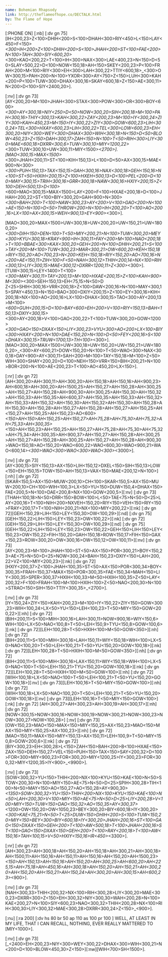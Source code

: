 ```yaml
---
name: Bohemian Rhapsody
link: http://theflameofhope.co/DECTALK.html
by: The Flame of Hope
---
```

[:PHONE ON]
[:nb] [:dv gn 75] [IH<200,23>Z<100>DHIH<200>S<100>DHAH<300>RIY<450>L<150>LAY<450>F<150>_<300>IH<200>Z<100>DHIH<200>S<100>JHAH<200>ST<100>FAE<200>N<100>TAH<300>SIY<600,20>_<300>KAO<200,22>T<100>IH<300>NAX<300>LAE<400,23>N<150>D<50>SLAY<500,22>D<100>NOW<150,18>AH<150>SKEY<200,23>P<100>FRAH<200>M<100>RIY<300>EH<300>LAH<300,22>TTIY<600,18>_<300>OW<300,15>PAH<200>N<100>YXOR<300>AY<750>Z<150>LUH<300>KAH<200>P<100>TUW<300>DHAX<300,16>SKAY<600,18>Z<150>AE<300,11>N<200>D<100>SIY<2400,20>]. 

[:nv] [:dv gn 73] [AY<200,20>M<100>JHAH<300>STAX<300>POW<300>OR<300>BOY<600>_<300>AY<300,18>NIY<250>D<50>NOW<300,20>SIH<200,18>M<100>PAH<300,16>THIY<300,13>KAH<300,22>ZAY<200,23>M<100>IY<300,24>ZIY<300>KAH<450,23>M<150>IY<300,22>ZIY<300>GOW<600,23>LIH<300,24>TEL<300>HXAY<600,23>LIH<300,22>TEL<300>LOW<600,23>EH<300,20>NIY<300>WEY<300>DHAX<300>WIH<300,18>N<150>D<50>BLOW<450,23>Z<150>DAH<300,17>ZAH<150>N<100>T<50>RIH<300>LIY<300>MAE<600,18>DXRR<300,6>TUW<300,10>MIY<1200,22>_<300>TUW<300,10>UW<300,11>MIY<1500>_<2700>]. 
[MAO<300,15>MAX<1500>_<300>JHAH<200,11>ST<100>KIH<150,13>L<100>D<50>AX<300,15>MAE<900>N<300>_<300>PUH<150,13>TAX<150,15>GAH<300,16>NAX<300,18>GEH<150,16>N<100>ST<50>HXIH<200,15>Z<100>HXEH<500,13>D<100>PEL<200>D<100>MAY<300,15>TRIH<300,16>GRR<300,18>NAW<300,16>HXIY<200,15>Z<100>DEH<500,13>D<100>_<600>MAO<300,15>MAX<1500>LAY<200>F<100>HXAE<200,18>D<100>JHAH<200,22>ST<100>BIY<300,20>GAH<900>N<300>_<300>BAH<200>T<100>NAW<300,23>AY<200>V<100>GAO<200>N<100>AE<150>N<100>D<50>THROW<200>N<100>IH<200,20>T<100>AO<200,16>LX<100>AX<300,15>WEH<900,13>EY<900>_<300>].

[MAO<300,20>MAX<1500>UW<300,18>UW<200,20>UW<150,21>UW<1800,20>_<300>DIH<150>DEN<100>T<50>MIY<200,21>N<100>TUW<300,20>MEY<300>KYU<300,18>KRAY<900>IH<300,11>FAY<200>M<100>NAO<200,18>T<100>BBAE<300>KAX<300,20>GEH<200>N<100>DHIH<200,21>S<100>TAY<200>M<100>TUW<300,23>MAR<300,21>OW<600,20>KEH<150,18>RIY<150,20>AO<700,23>N<200>KEH<150,18>RIY<150,20>AO<700,16>N<200>AE<150,11>ZIH<100>F<50>NAH<300,12>THIH<200,14>NX<100>RIH<300,13>LIY<300,15>MAE<300,12>DXRR<1200,11>Z<300>_<300>]. 
[TUW<300,15>LEY<1400>T<100>_<300>MAY<300,11>TAY<200,13>M<100>HXAE<200,15>Z<100>KAH<900>M<300>_<300>SEH<150,13>EH<75,15>N<50>D Z<25>SHIH<300,16>VRR<200,18>Z<100>DAW<200,16>N<100>MAY<300,15>SPAY<450,13>N<150>BAO<300>DXIY<200,15>Z<100>EY<300,16>KIH<200,18>NX<100>AO<200,16>LX<100>DHAX<300,15>TAO<300>AY<200,13>M<100>_<600>GUH<200,15>D<100>BAY<600>EH<200>V<100>RIY<150,13>BAH<150,13>DXIY<300,15>_<300>AY<200,18>V<100>GAO<200,22>T<100>TUW<300,20>GOW<1200>_<300>GAO<150>DXAX<150>LIY<300,23>VYU<300>AO<200>LX<100>BIY<300>HXAY<200>N<100>DAE<150,20>N<100>D<50>FEY<200,16>S<100>DHAX<300,15>TRUW<1700,13>TH<100>_<300>]. 
[MAO<300,20>MAX<1500>UW<300,18>UW<150,20>UW<150,21>UW<1800,20>_<300>AY<600,21>DOW<150,20>N<100>T<50>WAO<300>NAX<300,18>DAY<900>AY<300,11>SAH<200>M<100>TAY<150,18>M<100>Z<50>WIH<300>SHAY<200,20>D<100>NEH<150>VRR<150>BIH<200,21>N<100>BOR<200>N<100>AE<200,23>T<100>AO<450,20>LX<150>]. 

[:nr] [:dv gn 72] [AH<300,20>AH<300,11>AH<300,20>AH<150,18>AH<150,16>AH<900,23>AH<600,18>AH<300,20>AH<1500,25>AH<150,27>AH<150,28>AH<300,25>AH<150,27>AH<150,28>AH<900,30>AH<300,25>AH<150,30>AH<150,32>AH<150,33>AH<150,35>AH<600,37>AH<150,35>AH<150,33>AH<150,32>AH<150,33>AH<150,32>AH<150,30>AH<150,32>AH<150,30>AH<150,28>AH<150,30>AH<150,28>AH<150,27>AH<150,28>AH<150,27>AH<150,25>AH<150,27>AH<150,25>AH<150,23>AO<600>_<150>AH<150>AH<150,25>AH<150,27>AH<75,28>AH<75,30>AH<75,32>AH<75,33>AH<300,35>_<150>AH<150,23>AH<150,25>AH<150,27>AH<75,28>AH<75,30>AH<75,32>AH<75,34>AH<300,35>AH<900,37>AH<150,27>AH<150,28>AH<300,25>AH<150,27>AH<150,28>AH<300,25>AH<150,27>AH<150,28>AH<900,30>WAO<150,18>AO<150,20>WAO<600,22>WAO<600,30>WAO<900,21>WAO<600,14>_<300>WAO<300>WAO<300>WAO<300>_<3000>]. 

[:nv] [:dv gn 73] [AY<300,15>SIY<150,13>AX<150>LIH<150,12>DXEL<150>SIH<150,13>LOW<150>EH<150,15>TOW<150>AH<150,13>VAX<150>MAE<200,12>N<100>][:nh] [:dv gn 72][SKAR<150,5>AX<150>MUW<200,10>CH<100>SKAR<150,5>AX<150>MUW<200,10>CH<100>WIH<100,3>LX<50>YU<150>DUW<150,4>DHAX<150>FAE<200,5>N<100>DAE<200,8>NX<100>GOW<200,5>][:nv] [:dv gn 73] [THAH<100,18>N<50>DRR<150>BOW<100>L<50>TAE<75>N<50>D<25>LAY<200,16>T<100>NIH<200>NXVEH<150,20>RIY<150>VEH<150>RIY<150>FRAY<200,17>T<100>NIH<200,21>NX<100>MIY<200,22>][:nk] [:dv gn 72][GEH<150,29>LIH<150>LEY<150,30>OW<100,29>][:nd] [:dv gn 75][GEH<150,22>LIH<150>LEY<150,23>OW<100,22>][:nk] [:dv gn 72][GEH<150,29>LIH<150>LEY<150,30>OW<100,29>][:nd] [:dv gn 75][GEH<150,22>LIH<150>LEY<150,23>OW<150,22>GEH<150>LIH<150>LEY<150,23>OW<150,22>FIH<150,20>GAH<150,18>ROW<150,17>FIH<150>GAX<150,23>ROW<300,20>OW<300,16>OW<150,12>OW<100,11>][:nv] [:dv gn 73][AY<200,23>M<100>JHAH<100>ST<50>AX<150>POR<300,21>BOY<150,23>AE<75>N<50>D<25>NOW<300,24>BAH<150,23>DXIY<150>LAH<200,22>VZ<100>MIY<200,23>][:nk] [:dv gn 72] [HXIY<200,37>Z<100>JHAH<100,35>ST<50>AX<150>POR<300,34>BOY<300,35>FRAH<150,37>MAX<150>POR<300,35>FAE<150,34>MAH<150>LIY<300,35>SPER<300,37>HXIH<100,33>M<50>HXIH<100,35>Z<50>LAY<200,32>F<100>FRAH<100>M<100>HXIH<100>Z<50>NAO<200,30>N<100>STRAO<150>SIH<150>TTIY<300,35>_<2700>]. 

[:nv] [:dv gn 73] [IY<150,24>ZIY<150>KAH<200,23>M<100>IY<150,22>ZIY<150>GOW<300,23>WIH<100,24>LX<50>YU<150>LEH<100,23>T<50>MIY<150>GOW<200,22>][:nh] [:dv gn 72] [BIH<200,11>S<100>MIH<300,16>LAH<300,11>NOW<900,16>WIY<150,6>WIH<100>LX<50>NAO<100,8>T<50>LEH<150,9>TYU<150,8>GOW<100,6>][:nk] [:dv gn 72][LEH<100,28>T<50>HXIH<100>M<50>GOW<350>][:nh] [:dv gn 72] [BIH<200,11>S<100>MIH<300,16>LAH<150,11>WIY<150,18>WIH<100>LX<50>NAO<100,20>T<50>LEH<100,21>T<50>YU<150,20>GOW<100,18>][:nk] [:dv gn 72][LEH<100,28>T<50>HXIH<100>M<50>GOW<350>][:nh] [:dv gn 72] [BIH<200,11>S<100>MIH<300,16>LAX<150,11>WIY<150,18>WIH<100>LX<50>NAO<100>T<50>LEH<150,21>TYU<150,20>GOW<100,18>][:nk] [:dv gn 72][LEH<100,28>T<50>HXIH<100>M<50>GOW<100>][:nh] [:dv gn 72] [WIH<100,18>LX<50>NAO<100>T<50>LEH<100,21>T<50>YU<150,20>GOW<100,18>][:nv] [:dv gn 73][LEH<100,16>T<50>MIY<150>GOW<100>][:nh] [:dv gn 72] [WIH<100,18>LX<50>NAO<100,20>T<50>LEH<100,21>T<50>YU<150,20>GOW<100,18>][:nv] [:dv gn 73][LEH<100,16>T<50>MIY<150>GOW<100>][:nk] [:dv gn 72] [AH<300,27>AH<300,23>AH<300,19>AH<300,17>][:nh] [:dv gn 72][NOW<300,15>NOW<300,16>NOW<300,19>NOW<300,21>NOW<300,23>NOW<300,27>NOW<100,28>] [:nv] [:dv gn 73][OW<150,23>MAO<150>MAX<150>MIY<150,25>AX<150,23>MAO<150>MAX<150>MIY<150,25>AX<100,23>][:nh] [:dv gn 72] [MAO<150,11>MAX<150>MIY<150,13>AX<150,11>LEH<100,9>T<50>MIY<150,8>GOW<200,6>][:nk] [:dv gn 72][BIY<300,23>EH<300,28>L<150>ZAH<150>BAH<200>B<100>HXAE<150>ZAX<150>DEH<150,27>VEL<150>PUH<150>TAX<150>SAY<200,32>D<100>FOR<300>MIY<900,23>FOR<300,20>MIY<1200,25>IY<300,23>FOR<300,32>MIY<1200,35>IY<900>_<9900>]. 

[:nv] [:dv gn 73] [SOW<300,32>YU<150>THIH<200>NX<100>KYU<150>KAE<100>N<50>STOW<200,30>N<100>MIY<150>AE<75>N<50>D<25>SPIH<300,28>TIH<100>N<50>MAY<150>AO<150,27>AO<150,28>AY<900,30>_<1350>SOW<300,32>YU<150>THIH<200>NX<100>KYU<150>KAE<100>N<50>LAH<200,30>V<100>MIY<150>AE<75>N<50>D<25>LIY<200,28>V<100>MIY<150>TUW<150>DAO<150,32>AO<150,35>AY<300,37>_<1200>OW<150,20>OW<1050,23>BEY<300,20>BIY<600,18>IY<300,20>_<300>KAE<75,21>N<50>T<25>DUW<150>DHIH<200>S<100>TUW<150,20>MIY<150>BEY<300>BIY<600,18>IY<300,20>JHAH<200,16>ST<100>GAO<150>DXAX<150>GEH<200>T<100>AW<500,18>T<100>JHAH<200,16>ST<100>GAO<150>DXAX<150>GEH<200>T<100>RAY<200,18>T<100>AW<150,16>TAH<100,15>V<50>HXIY<150,16>IR<450>_<3300>].

[:nr] [:dv gn 72] [AH<300,23>AH<300,18>AH<150,20>AH<150,18>AH<300,21>AH<300,18>AH<1500,11>AH<150,16>AH<150,11>AH<150,16>AH<150,20>AH<1500,23>_<150>AH<150,13>AH<150,16>AH<150,20>AH<300,25>AH<600,20>AH<225,15>AH<75,18>AH<450,16>AH<300,18>AH<150,20>AH<150,21>AH<300,20>AH<150,20>AH<150,21>AH<150,24>AH<300,20>AH<300,15>AH<600,23>_<900>]. 

[:nv] [:dv gn 73] [NAH<300,33>THIH<200,32>NX<100>RIH<300,28>LIY<300,20>MAE<300,23>DXRR<300>Z<150>EH<300,32>NIY<300,30>WAH<200,28>N<100>KAE<200,27>N<100>SIY<600,23>NAO<300,32>THIH<200,28>NX<100>RIH<300,30>LIY<300,32>MAE<300,28>DXRR<300,24>Z<150>_<900>]. 

[:nu] [:ra 200] [:dv hs 80 br 50 ap 110 as 100 pr 100 ] WELL, AT LEAST IN MY LIFE, THAT I CAN RECALL, NOTHING, EVER REALLY MATTERED TO  [MIY<1000>]. 

[:nv] [:dv gn 73] [_<2400>EH<200,23>NIY<300>WEY<300,22>DHAX<300>WIH<300,21>N<200>D<100>BLOW<450,30>Z<150>][:nw][WIH<700>SH<1500>].
